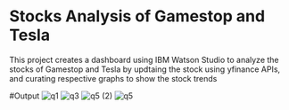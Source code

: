 # Stocks Analysis of Gamestop and Tesla

<p> This project creates a dashboard using IBM Watson Studio to analyze the stocks of Gamestop and Tesla by updtaing the stock using yfinance APIs, and curating respective graphs to show the stock trends </p>

#Output
![q1](https://user-images.githubusercontent.com/75249104/209627991-98626ebb-2b06-4e5d-b9df-90446fd5d46d.png)
![q3](https://user-images.githubusercontent.com/75249104/209628000-9fcafa0d-7692-4b2c-b68b-d4c54d69b42b.png)
![q5 (2)](https://user-images.githubusercontent.com/75249104/209628003-50f6918a-796c-4ed9-a3bb-05f0853df86e.png)
![q5](https://user-images.githubusercontent.com/75249104/209628004-45dcf613-986f-4d26-913a-968f62c25695.png)
